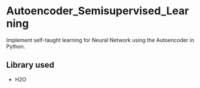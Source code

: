 # Autoencoder_Semisupervised_Learning
Implement self-taught learning for Neural Network using the Autoencoder in Python. 

## Library used
- H2O 
